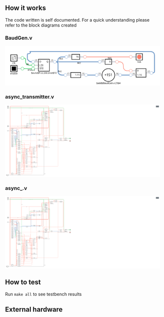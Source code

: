 <!---

This file is used to generate your project datasheet. Please fill in the information below and delete any unused
sections.

You can also include images in this folder and reference them in the markdown. Each image must be less than
512 kb in size, and the combined size of all images must be less than 1 MB.
-->

## How it works

The code written is self documented. For a quick understanding please refer
to the block diagrams created

### BaudGen.v
![BaudGen](./BaudGen.png)

### async_transmitter.v
![BaudGen](./async_transmitter.png)

### async_.v
![BaudGen](./async_transmitter.png)

## How to test
Run `make all` to see testbench results

## External hardware